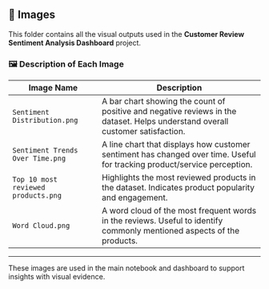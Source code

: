 ## 📁 Images

This folder contains all the visual outputs used in the **Customer Review Sentiment Analysis Dashboard** project.

### 🖼️ Description of Each Image

| Image Name                          | Description |
|------------------------------------|-------------|
| `Sentiment Distribution.png`       | A bar chart showing the count of positive and negative reviews in the dataset. Helps understand overall customer satisfaction. |
| `Sentiment Trends Over Time.png`   | A line chart that displays how customer sentiment has changed over time. Useful for tracking product/service perception. |
| `Top 10 most reviewed products.png`| Highlights the most reviewed products in the dataset. Indicates product popularity and engagement. |
| `Word Cloud.png`                   | A word cloud of the most frequent words in the reviews. Useful to identify commonly mentioned aspects of the products. |

---

These images are used in the main notebook and dashboard to support insights with visual evidence.


